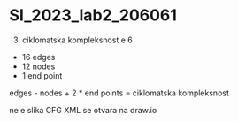# SI_2023_lab2_206061

3. ciklomatska kompleksnost e 6

- 16 edges
- 12 nodes
- 1 end point

edges - nodes + 2 * end points = ciklomatska kompleksnost

ne e slika CFG XML se otvara na draw.io
